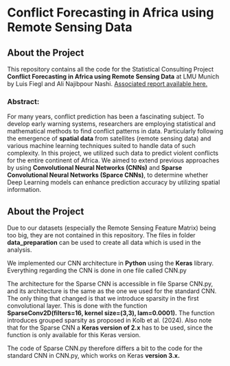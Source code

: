# Conflict Forecasting in Africa using Remote Sensing Data
## About the Project
This repository contains all the code for the Statistical Consulting Project **Conflict Forecasting in Africa using Remote Sensing Data** at LMU Munich by Luis Fiegl and Ali Najibpour Nashi. 
[Associated report available here.](https://drive.google.com/drive/folders/1lDDNRQymG_GIfyfR11VdzBnzfWMKmDkM?usp=sharing)

### Abstract:
For many years, conflict prediction has been a fascinating subject. To develop early warning systems, researchers are employing statistical and mathematical methods to find conflict patterns in data. Particularly following the emergence of **spatial data** from satellites (remote sensing data) and various machine learning techniques suited to handle data of such complexity. In this project, we utilized such data to predict violent conflicts for the entire continent of Africa. We aimed to extend previous approaches by using **Convolutional Neural Networks (CNNs)** and **Sparse Convolutional Neural Networks (Sparce CNNs)**, to determine whether Deep Learning models can enhance prediction accuracy by utilizing spatial information.

## About the Project
Due to our datasets (especially the Remote Sensing Feature Matrix) being too big, they are not contained in this repository. The files in folder **data_preparation** can be used to create all data which is used in the analysis.

We implemented our CNN architecture in **Python** using the **Keras** library. Everything
regarding the CNN is done in one file called CNN.py

The architecture for the Sparse CNN is accessible in file Sparse CNN.py, and its architecture is the same as the one we used for the standard CNN. The only thing that changed is that we introduce sparsity in the first convolutional layer. This is done with the function **SparseConv2D(filters=16, kernel size=(3,3),
lam=0.0001).** The function introduces grouped sparsity as proposed in Kolb et al. (2024). Also note that for the Sparse CNN a **Keras version of
2.x** has to be used, since the function is only available for this Keras version.

The code
of Sparse CNN.py therefore differs a bit to the code for the standard CNN in CNN.py,
which works on Keras **version 3.x.**
